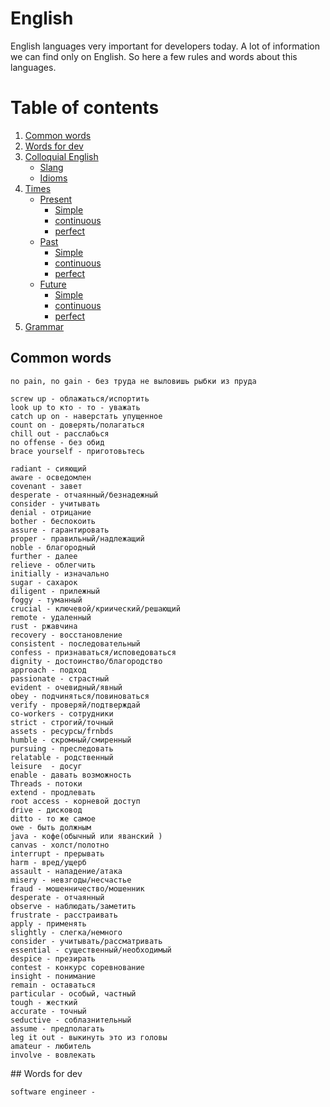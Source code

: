 # English
English languages very important for developers today. A lot of information we can find only on English. So here a few rules and words about this languages.
# Table of contents
1. [Common words](#words)
1. [Words for dev](#dev)
2. [Colloquial English](#list)
    - [Slang](#slang)
    - [Idioms](#idioms)
4. [Times](#times)
    - [Present](#present)
      - [Simple](#simple)
      - [continuous](#continuous)
      - [perfect](#perfect)
    - [Past](#past)
      - [Simple](#simple)
      - [continuous](#continuous)
      - [perfect](#perfect)
    - [Future](#future)
      - [Simple](#simple)
      - [continuous](#continuous)
      - [perfect](#perfect)
5. [Grammar](#grammar)

<div id='words'/>
    
## Common words
```
no pain, no gain - без труда не выловишь рыбки из пруда

screw up - облажаться/испортить  
look up to кто - то - уважать
catch up on - наверстать упущенное
count on - доверять/полагаться
chill out - расслабься
no offense - без обид
brace yourself - приготовьтесь 

radiant - сияющий
aware - осведомлен 
covenant - завет 
desperate - отчаянный/безнадежный
consider - учитывать 
denial - отрицание
bother - беспокоить
assure - гарантировать 
proper - правильный/надлежащий 
noble - благородный
further - далее 
relieve - облегчить 
initially - изначально 
sugar - сахарок 
diligent - прилежный 
foggy - туманный 
crucial - ключевой/криический/решающий
remote - удаленный 
rust - ржавчина
recovery - восстановление 
consistent - последовательный 
confess - признаваться/исповедоваться 
dignity - достоинство/благородство 
approach - подход
passionate - страстный 
evident - очевидный/явный 
obey - подчиняться/повиноваться 
verify - проверяй/подтверждай
co-workers - сотрудники 
strict - строгий/точный
assets - ресурсы/frnbds
humble - скромный/смиренный 
pursuing - преследовать
relatable - родственный 
leisure  - досуг
enable - давать возможность
Threads - потоки
extend - продлевать
root access - корневой доступ
drive - дисковод 
ditto - то же самое
owe - быть должным
java - кофе(обычный или яванский ) 
canvas - холст/полотно
interrupt - прерывать
harm - вред/ущерб
assault - нападение/атака
misery - невзгоды/несчастье
fraud - мошенничество/мошенник
desperate - отчаянный 
observe - наблюдать/заметить
frustrate - расстраивать
apply - применять
slightly - слегка/немного
consider - учитывать/рассматривать 
essential - существенный/необходимый
despice - презирать
contest - конкурс соревнование
insight - понимание
remain - оставаться
particular - особый, частный
tough - жесткий
accurate - точный 
seductive - соблазнительный
assume - предполагать 
leg it out - выкинуть это из головы
amateur - любитель
involve - вовлекать
```
<div id='dev'/>
## Words for dev

```
software engineer - 
```
